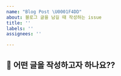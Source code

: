 ```yaml
---
name: "Blog Post \U0001F4DD"
about: 블로그 글을 남길 때 작성하는 issue
title: ''
labels: ''
assignees: ''

---
```


## 👀 어떤 글을 작성하고자 하나요??
